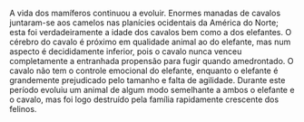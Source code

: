 ﻿A vida dos mamíferos continuou a evoluir. Enormes manadas de cavalos juntaram-se aos camelos nas planícies ocidentais da América do Norte; esta foi verdadeiramente a idade dos cavalos bem como a dos elefantes. O cérebro do cavalo é próximo em qualidade animal ao do elefante, mas num aspecto é decididamente inferior, pois o cavalo nunca venceu completamente a entranhada propensão para fugir quando amedrontado. O cavalo não tem o controle emocional do elefante, enquanto o elefante é grandemente prejudicado pelo tamanho e falta de agilidade. Durante este período evoluiu um animal de algum modo semelhante a ambos o elefante e o cavalo, mas foi logo destruído pela família rapidamente crescente dos felinos.